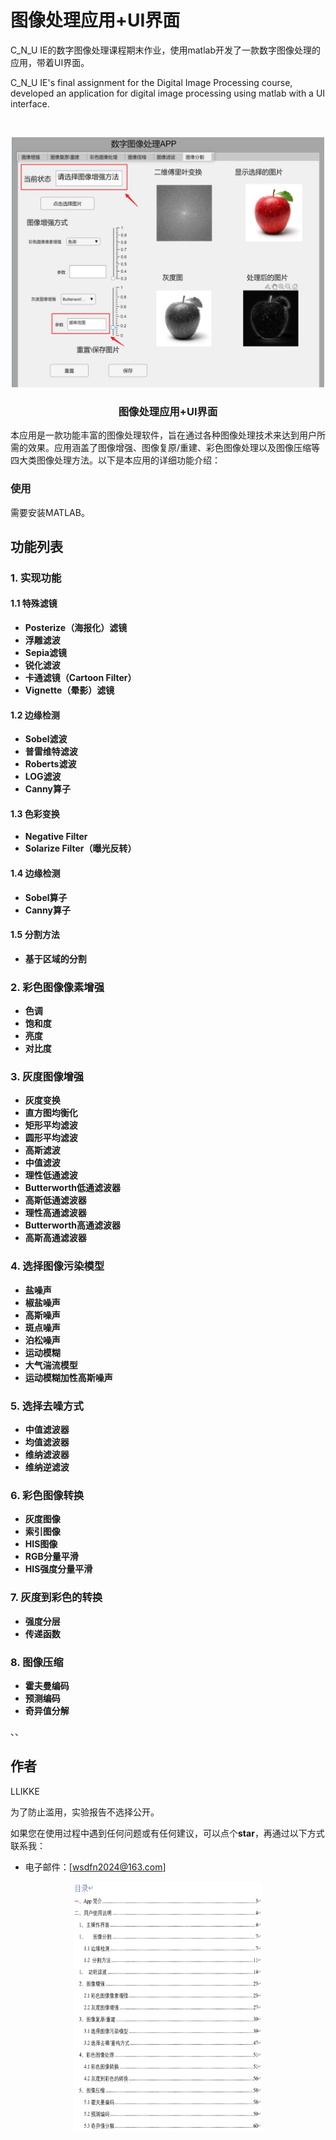 

# 图像处理应用+UI界面

C_N_U IE的数字图像处理课程期末作业，使用matlab开发了一款数字图像处理的应用，带着UI界面。

C_N_U IE's final assignment for the Digital Image Processing course, developed an application for digital image processing using matlab with a UI interface.

<!-- PROJECT LOGO -->
<br />

<p align="center">
  <a href="">
    <img src="Fig/UI.png" alt="Logo" width="500" height="400">
  </a>

  <h3 align="center">图像处理应用+UI界面</h3>
  <p align="center">

</p>

本应用是一款功能丰富的图像处理软件，旨在通过各种图像处理技术来达到用户所需的效果。应用涵盖了图像增强、图像复原/重建、彩色图像处理以及图像压缩等四大类图像处理方法。以下是本应用的详细功能介绍：
### 使用
需要安装MATLAB。

## 功能列表

### 1. 实现功能
#### 1.1 特殊滤镜
- **Posterize（海报化）滤镜**
- **浮雕滤波**
- **Sepia滤镜**
- **锐化滤波**
- **卡通滤镜（Cartoon Filter）**
- **Vignette（晕影）滤镜**

#### 1.2 边缘检测
- **Sobel滤波**
- **普雷维特滤波**
- **Roberts滤波**
- **LOG滤波**
- **Canny算子**

#### 1.3 色彩变换
- **Negative Filter**
- **Solarize Filter（曝光反转）**

#### 1.4 边缘检测
- **Sobel算子**
- **Canny算子**

#### 1.5 分割方法
- **基于区域的分割**

### 2. 彩色图像像素增强
- **色调**
- **饱和度**
- **亮度**
- **对比度**

### 3. 灰度图像增强
- **灰度变换**
- **直方图均衡化**
- **矩形平均滤波**
- **圆形平均滤波**
- **高斯滤波**
- **中值滤波**
- **理性低通滤波**
- **Butterworth低通滤波器**
- **高斯低通滤波器**
- **理性高通滤波器**
- **Butterworth高通滤波器**
- **高斯高通滤波器**

### 4. 选择图像污染模型
- **盐噪声**
- **椒盐噪声**
- **高斯噪声**
- **斑点噪声**
- **泊松噪声**
- **运动模糊**
- **大气湍流模型**
- **运动模糊加性高斯噪声**

### 5. 选择去噪方式
- **中值滤波器**
- **均值滤波器**
- **维纳滤波器**
- **维纳逆滤波**

### 6. 彩色图像转换
- **灰度图像**
- **索引图像**
- **HIS图像**
- **RGB分量平滑**
- **HIS强度分量平滑**

### 7. 灰度到彩色的转换
- **强度分层**
- **传递函数**

### 8. 图像压缩
- **霍夫曼编码**
- **预测编码**
- **奇异值分解**


、、

## 作者

LLIKKE

为了防止滥用，实验报告不选择公开。

如果您在使用过程中遇到任何问题或有任何建议，可以点个**star**，再通过以下方式联系我：
- 电子邮件：[wsdfn2024@163.com]

<div style="text-align:center;">
    <img src="Fig/context.png" alt="context" width="300" height="400" />
</div>






